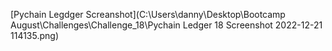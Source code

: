 [Pychain Legdger Screanshot](C:\Users\danny\Desktop\Bootcamp August\Challenges\Challenge_18\Pychain Ledger 18 Screenshot 2022-12-21 114135.png)